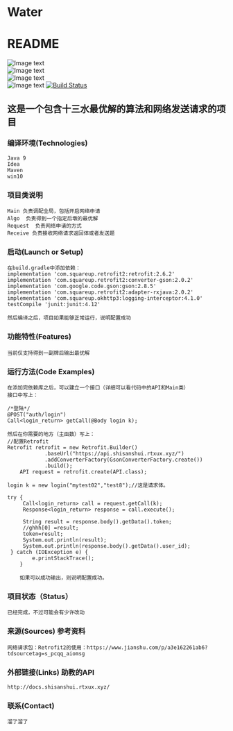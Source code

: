# Water
# README
![Image text](https://img.shields.io/badge/language-java-blue)	
![Image text](https://img.shields.io/badge/build-passing-brightgreen)	
![Image text](https://img.shields.io/badge/code%20quality-A-brightgreen)	
![Image text](https://img.shields.io/badge/license-MIT-green)
[![Build Status](https://travis-ci.org/847001315/Water.svg?branch=master)](https://travis-ci.org/847001315/Water)
## 这是一个包含十三水最优解的算法和网络发送请求的项目

### 编译环境(Technologies)
    Java 9
    Idea 
    Maven
    win10
    
### 项目类说明
    Main 负责调配全局，包括开启网络申请
    Algo  负责得到一个指定后墩的最优解
    Request  负责网络申请的方式
    Receive 负责接收网络请求返回体或者发送题
### 启动(Launch or Setup)
    在build.gradle中添加依赖：
    implementation 'com.squareup.retrofit2:retrofit:2.6.2'
    implementation 'com.squareup.retrofit2:converter-gson:2.0.2'
    implementation 'com.google.code.gson:gson:2.8.5'
    implementation 'com.squareup.retrofit2:adapter-rxjava:2.0.2'
    implementation 'com.squareup.okhttp3:logging-interceptor:4.1.0'
    testCompile 'junit:junit:4.12'
    
    然后编译之后，项目如果能够正常运行，说明配置成功
### 功能特性(Features)
    当前仅支持得到一副牌后输出最优解

### 运行方法(Code Examples)
    在添加完依赖库之后，可以建立一个接口（详细可以看代码中的API和Main类）
    接口中写上：
    
    /*登陆*/
    @POST("auth/login")
    Call<login_return> getCall(@Body login k);
    
    然后在你需要的地方（主函数）写上：
    //配置Retrofit 
    Retrofit retrofit = new Retrofit.Builder()
                .baseUrl("https://api.shisanshui.rtxux.xyz/")
                .addConverterFactory(GsonConverterFactory.create())
                .build();
        API request = retrofit.create(API.class);
        
    login k = new login("mytest02","test8");//这是请求体。
        
    try {
         Call<login_return> call = request.getCall(k);
         Response<login_return> response = call.execute();

         String result = response.body().getData().token;
         //ghhh[0] =result;
         token=result;
         System.out.println(result);
         System.out.println(response.body().getData().user_id);
     } catch (IOException e) {
            e.printStackTrace();
        }
        
        如果可以成功输出，则说明配置成功。

### 项目状态（Status）
    已经完成，不过可能会有少许改动

### 来源(Sources) 参考资料
    网络请求包：Retrofit2的使用：https://www.jianshu.com/p/a3e162261ab6?tdsourcetag=s_pcqq_aiomsg

### 外部链接(Links) 助教的API
    http://docs.shisanshui.rtxux.xyz/

### 联系(Contact)
    溜了溜了

